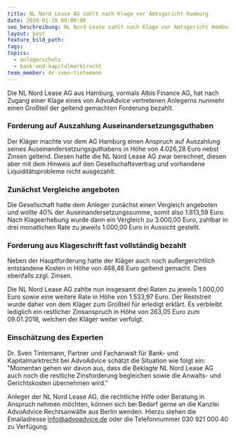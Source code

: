 ```yaml
---
title: NL Nord Lease AG zahlt nach Klage vor Amtsgericht Hamburg
date: 2018-01-10 00:00:00
seo_beschreibung: NL Nord Lease zahlt nach Klage vor Amtsgericht Hamburg
layout: post
feature_bild_path:
tags:
topics:
  - anlegerschutz
  - bank-und-kapitalmarktrecht
team_member: dr-sven-tintemann
---
```



Die NL Nord Lease AG aus Hamburg, vormals Albis Finance AG, hat nach Zugang einer Klage eines von AdvoAdvice vertretenen Anlegerns nunmehr einen Gro&szlig;teil der geltend gemachten Forderung bezahlt.

### Forderung auf Auszahlung Auseinandersetzungsguthaben

Der Kl&auml;ger machte vor dem AG Hamburg einen Anspruch auf Auszahlung seines Auseinandersetzungsguthabens in H&ouml;he von 4.026,28 Euro nebst Zinsen geltend. Diesen hatte die NL Nord Lease AG zwar berechnet, diesen aber mit dem Hinweis auf den Gesellschaftsvertrag und vorhandene Liquidit&auml;tsprobleme nicht ausgezahlt.

### Zun&auml;chst Vergleiche angeboten

Die Gesellschaft hatte dem Anleger zun&auml;chst einen Vergleich angeboten und wollte 40% der Auseinandersetzungssumme, somit also 1.813,59 Euro. Nach Klageerhebung wurde dann ein Vergleich zu 3.000,00 Euro, zahlbar in drei monatlichen Rate zu jeweils 1.000,00 Euro in Aussicht gestellt.

### Forderung aus Klageschrift fast vollst&auml;ndig bezahlt

Neben der Hauptforderung hatte der Kl&auml;ger auch noch au&szlig;ergerichtlich entstandene Kosten in H&ouml;he von 468,46 Euro geltend gemacht. Dies ebenfalls zzgl. Zinsen.

Die NL Nord Lease AG zahlte nun insgesamt drei Raten zu jeweils 1.000,00 Euro sowie eine weitere Rate in H&ouml;he von 1.533,97 Euro. Der Reststreit wurde daher von dem Kl&auml;ger zum Gro&szlig;teil f&uuml;r erledigt erkl&auml;rt. Es verbleibt lediglich ein restlicher Zinsanspruch in H&ouml;he von 263,05 Euro zum 09.01.2018, welchen der Kl&auml;ger weiter verfolgt.

### Einsch&auml;tzung des Experten

Dr. Sven Tintemann, Partner und Fachanwalt f&uuml;r Bank- und Kapitalmarktrecht bei AdvoAdvice sch&auml;tzt die Situation wie folgt ein: "Momentan gehen wir davon aus, dass die Beklagte NL Nord Lease AG auch noch die restliche Zinsforderung begleichen sowie die Anwalts- und Gerichtskosten &uuml;bernehmen wird."

Anleger der NL Nord Lease AG, die rechtliche Hilfe oder Beratung in Anspruch nehmen m&ouml;chten, k&ouml;nnen sich bei Bedarf gerne an die Kanzlei AdvoAdvice Rechtsanw&auml;lte aus Berlin wenden. Hierzu stehen die Emailadresse info@advoadvice.de oder die Telefonnummer 030 921 000 40 zu Verf&uuml;gung.

&nbsp;